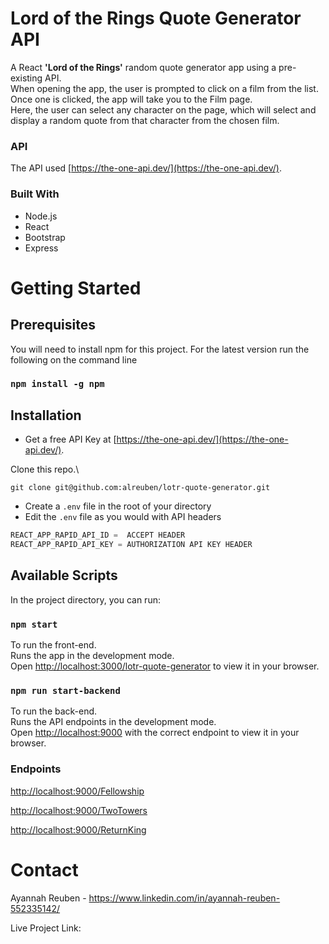 # Lord of the Rings Quote Generator API

A React <b>'Lord of the Rings'</b> random quote generator app using a pre-existing API.\
When opening the app, the user is prompted to click on a film from the list.\
Once one is clicked, the app will take you to the Film page.\
Here, the user can select any character on the page, which will select and display a random quote from that character from the chosen film.


### API

The API used [https://the-one-api.dev/](https://the-one-api.dev/).


### Built With
- Node.js
- React
- Bootstrap
- Express



# Getting Started

## Prerequisites

You will need to install npm for this project. For the latest version run the following on the command line
###  `npm install -g npm`

## Installation

- Get a free API Key at [https://the-one-api.dev/](https://the-one-api.dev/).


Clone this repo.\
```
git clone git@github.com:alreuben/lotr-quote-generator.git
```


- Create a `.env` file in the root of your directory 
- Edit the `.env` file as you would with API headers
```javascript
REACT_APP_RAPID_API_ID =  ACCEPT HEADER
REACT_APP_RAPID_API_KEY = AUTHORIZATION API KEY HEADER
```

## Available Scripts

In the project directory, you can run:

###  `npm start` 

To run the front-end.\
Runs the app in the development mode.\
Open [http://localhost:3000/lotr-quote-generator](http://localhost:3000/lotr-quote-generator) to view it in your browser.


### `npm run start-backend` 

To run the back-end.\
Runs the API endpoints in the development mode.\
Open [http://localhost:9000](http://localhost:9000) with the correct endpoint to view it in your browser.

### Endpoints
[http://localhost:9000/Fellowship](http://localhost:9000/Fellowship)

[http://localhost:9000/TwoTowers](http://localhost:9000/TwoTowers)

[http://localhost:9000/ReturnKing](http://localhost:9000/ReturnKing)



# Contact
Ayannah Reuben - https://www.linkedin.com/in/ayannah-reuben-552335142/

Live Project Link:
